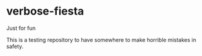 # verbose-fiesta
Just for fun

This is a testing repository to have somewhere to make horrible mistakes in safety.

